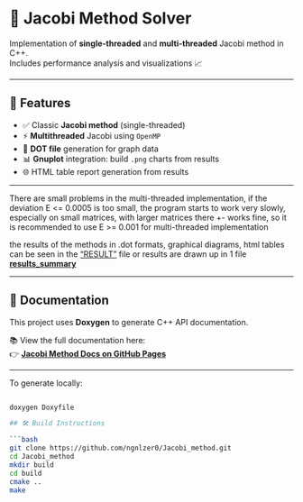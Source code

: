 # 🔢 Jacobi Method Solver

Implementation of **single-threaded** and **multi-threaded** Jacobi method in C++.  
Includes performance analysis and visualizations 📈

---

## 📌 Features

- ✅ Classic **Jacobi method** (single-threaded)
- ⚡ **Multithreaded** Jacobi using `OpenMP`
- 📄 **DOT file** generation for graph data
- 📊 **Gnuplot** integration: build `.png` charts from results
- 🌐 HTML table report generation from results

---

There are small problems in the multi-threaded implementation, 
if the deviation E <= 0.0005 is too small, the program starts to work very slowly, 
especially on small matrices, with larger matrices there +- works fine, 
so it is recommended to use E >= 0.001 for multi-threaded implementation


the results of the methods in .dot formats, graphical diagrams, html tables can be seen in the 
[“RESULT”](https://github.com/ngnlzer0/Jacobi_method/tree/main/results) file
or results are drawn up in 1 file 
[**results_summary**](https://github.com/ngnlzer0/Jacobi_method/blob/main/results/results_summary.md)

---

## 📄 Documentation

This project uses **Doxygen** to generate C++ API documentation.  

📚 View the full documentation here:  
👉 [**Jacobi Method Docs on GitHub Pages**](https://ngnlzer0.github.io/Jacobi_method/)

---

To generate locally:

```bash

doxygen Doxyfile

## 🛠️ Build Instructions

```bash
git clone https://github.com/ngnlzer0/Jacobi_method.git
cd Jacobi_method
mkdir build
cd build
cmake ..
make
